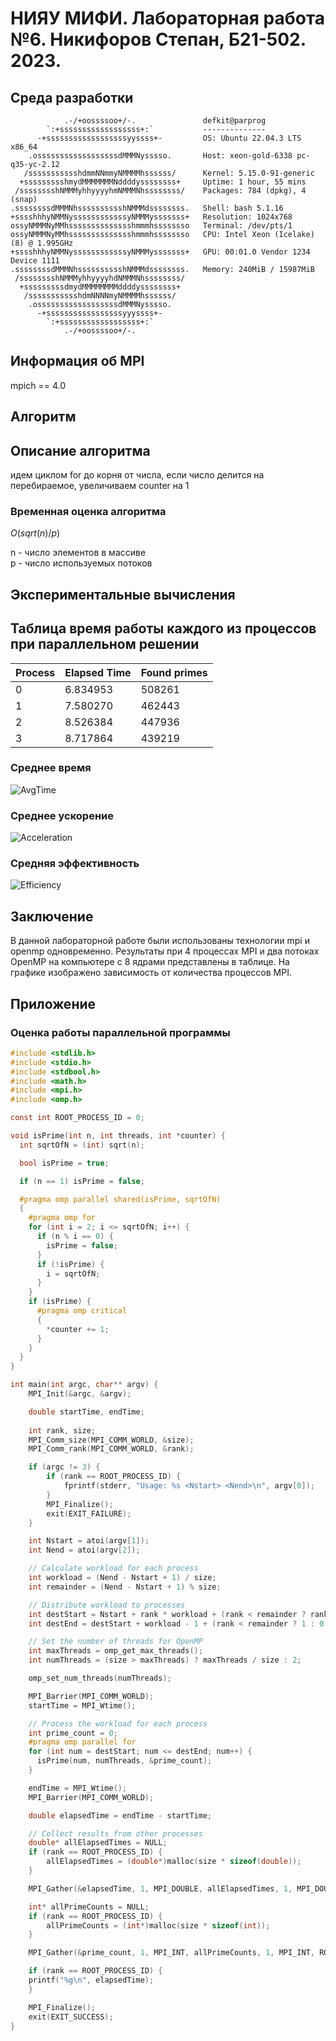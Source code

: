 # НИЯУ МИФИ. Лабораторная работа №6. Никифоров Степан, Б21-502. 2023.
## Среда разработки
```
            .-/+oossssoo+/-.               defkit@parprog
        `:+ssssssssssssssssss+:`           --------------
      -+ssssssssssssssssssyyssss+-         OS: Ubuntu 22.04.3 LTS x86_64
    .ossssssssssssssssssdMMMNysssso.       Host: xeon-gold-6338 pc-q35-yc-2.12
   /ssssssssssshdmmNNmmyNMMMMhssssss/      Kernel: 5.15.0-91-generic
  +ssssssssshmydMMMMMMMNddddyssssssss+     Uptime: 1 hour, 55 mins
 /sssssssshNMMMyhhyyyyhmNMMMNhssssssss/    Packages: 784 (dpkg), 4 (snap)
.ssssssssdMMMNhsssssssssshNMMMdssssssss.   Shell: bash 5.1.16
+sssshhhyNMMNyssssssssssssyNMMMysssssss+   Resolution: 1024x768
ossyNMMMNyMMhsssssssssssssshmmmhssssssso   Terminal: /dev/pts/1
ossyNMMMNyMMhsssssssssssssshmmmhssssssso   CPU: Intel Xeon (Icelake) (8) @ 1.995GHz
+sssshhhyNMMNyssssssssssssyNMMMysssssss+   GPU: 00:01.0 Vendor 1234 Device 1111
.ssssssssdMMMNhsssssssssshNMMMdssssssss.   Memory: 240MiB / 15987MiB
 /sssssssshNMMMyhhyyyyhdNMMMNhssssssss/
  +sssssssssdmydMMMMMMMMddddyssssssss+
   /ssssssssssshdmNNNNmyNMMMMhssssss/
    .ossssssssssssssssssdMMMNysssso.
      -+sssssssssssssssssyyyssss+-
        `:+ssssssssssssssssss+:`
            .-/+oossssoo+/-.
```

## Информация об MPI
mpich == 4.0<br>


## Aлгоритм
## Описание алгоритма 
идем циклом for до корня от числа, если число делится на перебираемое, увеличиваем counter на 1

### Временная оценка алгоритма
$O(sqrt(n)/p)$<br>

n - число элементов в массиве<br>
p - число используемых потоков<br>

## Экспериментальные вычисления

## Таблица время работы каждого из процессов при параллельном решении  

|Process|Elapsed Time|Found primes|
|-------|------------|------------|
|  0    |   6.834953 | 508261     |
|  1    |   7.580270 | 462443     |
|  2    |   8.526384 | 447936     |
|  3    |   8.717864 | 439219     |

### Среднее время
![AvgTime](AVG_time.png)<br>

### Среднее ускорение
![Acceleration](acceleration.png)<br>
### Средняя эффективность

![Efficiency](efficiency.png)<br>

## Заключение
В данной лабораторной работе были использованы технологии mpi и openmp одновременно. Результаты при 4 процессах MPI и два потоках OpenMP на компьютере с 8 ядрами представлены в таблице. На графике изображено зависимость от количества процессов MPI. <br>


## Приложение
### Оценка работы параллельной программы
```c
#include <stdlib.h>
#include <stdio.h>
#include <stdbool.h>
#include <math.h>
#include <mpi.h>
#include <omp.h>

const int ROOT_PROCESS_ID = 0;

void isPrime(int n, int threads, int *counter) {
  int sqrtOfN = (int) sqrt(n);

  bool isPrime = true;

  if (n == 1) isPrime = false;

  #pragma omp parallel shared(isPrime, sqrtOfN)
  {
    #pragma omp for
    for (int i = 2; i <= sqrtOfN; i++) {
      if (n % i == 0) {
        isPrime = false;
      }
      if (!isPrime) {
        i = sqrtOfN;
      }
    }
    if (isPrime) {
      #pragma omp critical
      {
        *counter += 1;
      }
    }
  }
}

int main(int argc, char** argv) {
    MPI_Init(&argc, &argv);

    double startTime, endTime;
    
    int rank, size;
    MPI_Comm_size(MPI_COMM_WORLD, &size);
    MPI_Comm_rank(MPI_COMM_WORLD, &rank);

    if (argc != 3) {
        if (rank == ROOT_PROCESS_ID) {
            fprintf(stderr, "Usage: %s <Nstart> <Nend>\n", argv[0]);
        }
        MPI_Finalize();
        exit(EXIT_FAILURE);
    }

    int Nstart = atoi(argv[1]);
    int Nend = atoi(argv[2]);

    // Calculate workload for each process
    int workload = (Nend - Nstart + 1) / size;
    int remainder = (Nend - Nstart + 1) % size;

    // Distribute workload to processes
    int destStart = Nstart + rank * workload + (rank < remainder ? rank : remainder);
    int destEnd = destStart + workload - 1 + (rank < remainder ? 1 : 0);  

    // Set the number of threads for OpenMP
    int maxThreads = omp_get_max_threads();
    int numThreads = (size > maxThreads) ? maxThreads / size : 2;

    omp_set_num_threads(numThreads);

    MPI_Barrier(MPI_COMM_WORLD);
    startTime = MPI_Wtime();

    // Process the workload for each process
    int prime_count = 0;
    #pragma omp parallel for
    for (int num = destStart; num <= destEnd; num++) {
      isPrime(num, numThreads, &prime_count);
    }

    endTime = MPI_Wtime();
    MPI_Barrier(MPI_COMM_WORLD);

    double elapsedTime = endTime - startTime;

    // Collect results from other processes
    double* allElapsedTimes = NULL;
    if (rank == ROOT_PROCESS_ID) {
        allElapsedTimes = (double*)malloc(size * sizeof(double));
    }

    MPI_Gather(&elapsedTime, 1, MPI_DOUBLE, allElapsedTimes, 1, MPI_DOUBLE, ROOT_PROCESS_ID, MPI_COMM_WORLD);

    int* allPrimeCounts = NULL;
    if (rank == ROOT_PROCESS_ID) {
        allPrimeCounts = (int*)malloc(size * sizeof(int));
    }

    MPI_Gather(&prime_count, 1, MPI_INT, allPrimeCounts, 1, MPI_INT, ROOT_PROCESS_ID, MPI_COMM_WORLD);

    if (rank == ROOT_PROCESS_ID) {
	printf("%g\n", elapsedTime);
    }

    MPI_Finalize();
    exit(EXIT_SUCCESS);
}

```
